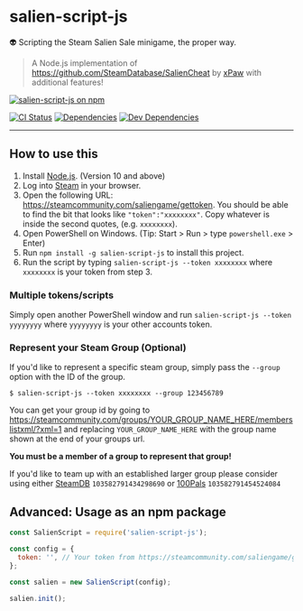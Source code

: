 # salien-script-js

👽 Scripting the Steam Salien Sale minigame, the proper way.

> A Node.js implementation of https://github.com/SteamDatabase/SalienCheat by [xPaw](https://github.com/xPaw) with additional features!

[![salien-script-js on npm](https://nodei.co/npm/salien-script-js.png)](https://nodei.co/npm/salien-script-js/)

[![CI Status](https://img.shields.io/travis/South-Paw/salien-script-js/rework.svg)](https://travis-ci.org/South-Paw/salien-script-js)
[![Dependencies](https://david-dm.org/South-Paw/salien-script-js/rework.svg)](https://david-dm.org/South-Paw/salien-script-js/rework)
[![Dev Dependencies](https://david-dm.org/South-Paw/salien-script-js/rework/dev-status.svg)](https://david-dm.org/South-Paw/salien-script-js/rework?type=dev)

---

## How to use this

1. Install [Node.js](https://nodejs.org/en/). (Version 10 and above)
2. Log into [Steam](http://store.steampowered.com/) in your browser.
3. Open the following URL: <https://steamcommunity.com/saliengame/gettoken>. You should be able to find the bit that looks like `"token":"xxxxxxxx"`. Copy whatever is inside the second quotes, (e.g. `xxxxxxxx`).
4. Open PowerShell on Windows. (Tip: Start > Run > type `powershell.exe` > Enter)
5. Run `npm install -g salien-script-js` to install this project.
6. Run the script by typing `salien-script-js --token xxxxxxxx` where `xxxxxxxx` is your token from step 3.

### Multiple tokens/scripts

Simply open another PowerShell window and run `salien-script-js --token yyyyyyyy` where `yyyyyyyy` is your other accounts token.

### Represent your Steam Group (Optional)

If you'd like to represent a specific steam group, simply pass the `--group` option with the ID of the group.

```sh-session
$ salien-script-js --token xxxxxxxx --group 123456789
```

You can get your group id by going to https://steamcommunity.com/groups/YOUR_GROUP_NAME_HERE/memberslistxml/?xml=1 and replacing `YOUR_GROUP_NAME_HERE` with the group name shown at the end of your groups url.

**You must be a member of a group to represent that group!**

If you'd like to team up with an established larger group please consider using either [SteamDB](https://steamcommunity.com/groups/steamdb) `103582791434298690` or [100Pals](https://steamcommunity.com/groups/100pals) `103582791454524084`

## Advanced: Usage as an npm package

```js
const SalienScript = require('salien-script-js');

const config = {
  token: '', // Your token from https://steamcommunity.com/saliengame/gettoken
};

const salien = new SalienScript(config);

salien.init();
```
